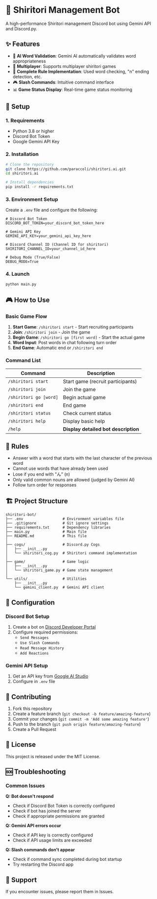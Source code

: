 # 🎯 Shiritori Management Bot

A high-performance Shiritori management Discord bot using Gemini API and Discord.py.

## ✨ Features

- 🤖 **AI Word Validation**: Gemini AI automatically validates word appropriateness
- 👥 **Multiplayer**: Supports multiplayer shiritori games
- 📜 **Complete Rule Implementation**: Used word checking, "n" ending detection, etc.
- 🎮 **Slash Commands**: Intuitive command interface
- 📊 **Game Status Display**: Real-time game status monitoring

## 🚀 Setup

### 1. Requirements

- Python 3.8 or higher
- Discord Bot Token
- Google Gemini API Key

### 2. Installation

```bash
# Clone the repository
git clone https://github.com/paraccoli/shiritori.ai.git
cd shiritori.ai

# Install dependencies
pip install -r requirements.txt
```

### 3. Environment Setup

Create a `.env` file and configure the following:

```env
# Discord Bot Token
DISCORD_BOT_TOKEN=your_discord_bot_token_here

# Gemini API Key
GEMINI_API_KEY=your_gemini_api_key_here

# Discord Channel ID (Channel ID for shiritori)
SHIRITORI_CHANNEL_ID=your_channel_id_here

# Debug Mode (True/False)
DEBUG_MODE=True
```

### 4. Launch

```bash
python main.py
```

## 🎮 How to Use

### Basic Game Flow

1. **Start Game**: `/shiritori start` - Start recruiting participants
2. **Join**: `/shiritori join` - Join the game
3. **Begin Game**: `/shiritori go [first word]` - Start the actual game
4. **Word Input**: Post words in chat following turn order
5. **End Game**: Automatic end or `/shiritori end`

### Command List

| Command | Description |
|---------|-------------|
| `/shiritori start` | Start game (recruit participants) |
| `/shiritori join` | Join the game |
| `/shiritori go [word]` | Begin actual game |
| `/shiritori end` | End game |
| `/shiritori status` | Check current status |
| `/shiritori help` | Display basic help |
| `/help` | **Display detailed bot description** |

## 📜 Rules

- Answer with a word that starts with the last character of the previous word
- Cannot use words that have already been used
- Lose if you end with "ん" (n)
- Only valid common nouns are allowed (judged by Gemini AI)
- Follow turn order for responses

## 🏗️ Project Structure

```
shiritori-bot/
├── .env                  # Environment variables file
├── .gitignore            # Git ignore settings
├── requirements.txt      # Dependency libraries
├── main.py               # Main file
├── README.md             # This file
│
├── cogs/                 # Discord.py Cogs
│   ├── __init__.py
│   └── shiritori_cog.py  # Shiritori command implementation
│
├── game/                 # Game logic
│   ├── __init__.py
│   └── shiritori_game.py # Game state management
│
└── utils/                # Utilities
    ├── __init__.py
    └── gemini_client.py  # Gemini API client
```

## 🔧 Configuration

### Discord Bot Setup

1. Create a bot on [Discord Developer Portal](https://discord.com/developers/applications)
2. Configure required permissions:
   - `Send Messages`
   - `Use Slash Commands`
   - `Read Message History`
   - `Add Reactions`

### Gemini API Setup

1. Get an API key from [Google AI Studio](https://makersuite.google.com/)
2. Configure in `.env` file

## 🤝 Contributing

1. Fork this repository
2. Create a feature branch (`git checkout -b feature/amazing-feature`)
3. Commit your changes (`git commit -m 'Add some amazing feature'`)
4. Push to the branch (`git push origin feature/amazing-feature`)
5. Create a Pull Request

## 📝 License

This project is released under the MIT License.

## 🆘 Troubleshooting

### Common Issues

**Q: Bot doesn't respond**
- Check if Discord Bot Token is correctly configured
- Check if bot has joined the server
- Check if appropriate permissions are granted

**Q: Gemini API errors occur**
- Check if API key is correctly configured
- Check if API usage limits are exceeded

**Q: Slash commands don't appear**
- Check if command sync completed during bot startup
- Try restarting the Discord app

## 📧 Support

If you encounter issues, please report them in Issues.
